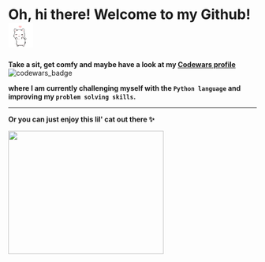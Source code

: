 # Oh, hi there! Welcome to my Github! <img src="https://github.com/Rabeneee/Rabeneee/blob/main/giphy.gif" width="50" height="50" />

**Take a sit, get comfy and maybe have a look at my [Codewars profile](https://www.codewars.com/users/Rabeneee)**
![codewars_badge](https://www.codewars.com/users/Rabeneee/badges/micro) 

**where I am currently challenging myself with the `Python language` and improving my `problem solving skills`.**

---

**Or you can just enjoy this lil' cat out there ✨️**

<img src="https://github.com/Rabeneee/Rabeneee/blob/main/Pusheen_Plop.gif" width="315" height="250" />

<!--
**Rabeneee/Rabeneee** is a ✨ _special_ ✨ repository because its `README.md` (this file) appears on your GitHub profile.

Here are some ideas to get you started:

- 🔭 I’m currently working on ...
- 🌱 I’m currently learning ...
- 👯 I’m looking to collaborate on ...
- 🤔 I’m looking for help with ...
- 💬 Ask me about ...
- 📫 How to reach me: ...
- 😄 Pronouns: ...
- ⚡ Fun fact: ...



-->

